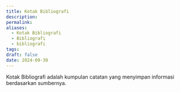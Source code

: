 ```yaml
---
title: Kotak Bibliografi
description: 
permalink: 
aliases:
  - Kotak Bibliografi
  - Bibliografi
  - bibliografi
tags: 
draft: false
date: 2024-09-30
---
```

Kotak Bibliografi adalah kumpulan catatan yang menyimpan informasi berdasarkan sumbernya.